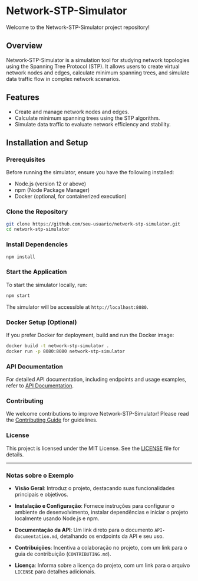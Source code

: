 # Network-STP-Simulator

Welcome to the Network-STP-Simulator project repository!

## Overview

Network-STP-Simulator is a simulation tool for studying network topologies using the Spanning Tree Protocol (STP). It allows users to create virtual network nodes and edges, calculate minimum spanning trees, and simulate data traffic flow in complex network scenarios.

## Features

- Create and manage network nodes and edges.
- Calculate minimum spanning trees using the STP algorithm.
- Simulate data traffic to evaluate network efficiency and stability.

## Installation and Setup

### Prerequisites

Before running the simulator, ensure you have the following installed:

- Node.js (version 12 or above)
- npm (Node Package Manager)
- Docker (optional, for containerized execution)

### Clone the Repository

```bash
git clone https://github.com/seu-usuario/network-stp-simulator.git
cd network-stp-simulator
```

### Install Dependencies

```bash
npm install
```

### Start the Application

To start the simulator locally, run:

```bash
npm start
```

The simulator will be accessible at `http://localhost:8080`.

### Docker Setup (Optional)

If you prefer Docker for deployment, build and run the Docker image:

```bash
docker build -t network-stp-simulator .
docker run -p 8080:8080 network-stp-simulator
```

### API Documentation

For detailed API documentation, including endpoints and usage examples, refer to [API Documentation](https://github.com/vinnydev-software/Network-STP-Simulator/blob/main/API-documentation.md).

### Contributing

We welcome contributions to improve Network-STP-Simulator! Please read the [Contributing Guide](./CONTRIBUTING.md) for guidelines.

### License

This project is licensed under the MIT License. See the [LICENSE](./LICENSE) file for details.

---

### Notas sobre o Exemplo

- **Visão Geral**: Introduz o projeto, destacando suas funcionalidades principais e objetivos.

- **Instalação e Configuração**: Fornece instruções para configurar o ambiente de desenvolvimento, instalar dependências e iniciar o projeto localmente usando Node.js e npm.

- **Documentação da API**: Um link direto para o documento `API-documentation.md`, detalhando os endpoints da API e seu uso.

- **Contribuições**: Incentiva a colaboração no projeto, com um link para o guia de contribuição (`CONTRIBUTING.md`).

- **Licença**: Informa sobre a licença do projeto, com um link para o arquivo `LICENSE` para detalhes adicionais.

